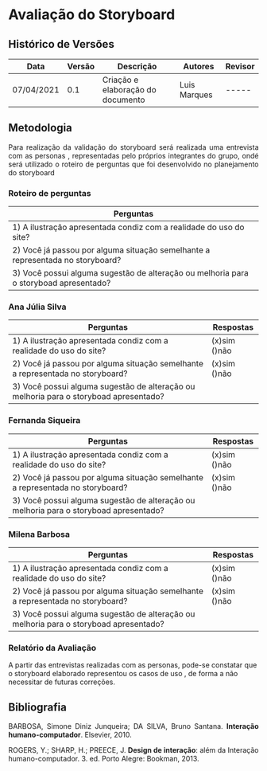 # Avaliação do Storyboard

## Histórico de Versões

| Data       | Versão | Descrição                         | Autores      | Revisor |
| ---------- | ------ | --------------------------------- | ------------ | ------- |
| 07/04/2021 | 0.1    | Criação e elaboração do documento | Luis Marques | -----   |

## Metodologia

<p align = "justify"> Para realização da validação do storyboard será realizada uma entrevista com as personas , representadas pelo próprios integrantes do grupo, ondé será utilizado o roteiro de perguntas que foi desenvolvido no planejamento do storyboard</p>

### Roteiro de perguntas

| Perguntas                                                                             |
| ------------------------------------------------------------------------------------- |
| 1) A ilustração apresentada condiz com a realidade do uso do site?                    |
| 2) Você já passou por alguma situação semelhante a representada no storyboard?        |
| 3) Você possui alguma sugestão de alteração ou melhoria para o storyboad apresentado? |

### Ana Júlia Silva

| Perguntas                                                                             | Respostas    |
| ------------------------------------------------------------------------------------- | ------------ |
| 1) A ilustração apresentada condiz com a realidade do uso do site?                    | (x)sim ()não |
| 2) Você já passou por alguma situação semelhante a representada no storyboard?        | (x)sim ()não |
| 3) Você possui alguma sugestão de alteração ou melhoria para o storyboad apresentado? |              |

### Fernanda Siqueira

| Perguntas                                                                             | Respostas    |
| ------------------------------------------------------------------------------------- | ------------ |
| 1) A ilustração apresentada condiz com a realidade do uso do site?                    | (x)sim ()não |
| 2) Você já passou por alguma situação semelhante a representada no storyboard?        | (x)sim ()não |
| 3) Você possui alguma sugestão de alteração ou melhoria para o storyboad apresentado? |              |

### Milena Barbosa

| Perguntas                                                                             | Respostas    |
| ------------------------------------------------------------------------------------- | ------------ |
| 1) A ilustração apresentada condiz com a realidade do uso do site?                    | (x)sim ()não |
| 2) Você já passou por alguma situação semelhante a representada no storyboard?        | (x)sim ()não |
| 3) Você possui alguma sugestão de alteração ou melhoria para o storyboad apresentado? |              |

### Relatório da Avaliação

A partir das entrevistas realizadas com as personas, pode-se constatar que o storyboard elaborado representou os casos de uso , de forma a não necessitar de futuras correções.

## Bibliografia

<p align="justify"> BARBOSA, Simone Diniz Junqueira; DA SILVA, Bruno Santana. <b>Interação humano-computador</b>. Elsevier, 2010. </p>
<p align="justify"> ROGERS, Y.; SHARP, H.; PREECE, J. <b>Design de interação</b>: além da Interação humano-computador. 3. ed. Porto Alegre: Bookman, 2013. </p>
